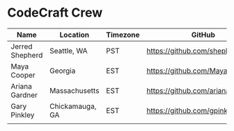   # CodeCraft Crew

| Name            | Location        | Timezone | GitHub                              |
|-----------------|-----------------|----------|-------------------------------------|
| Jerred Shepherd | Seattle, WA     | PST      | https://github.com/shepherdjerred   |
| Maya Cooper     | Georgia         | EST      | https://github.com/MayaNichole      |
| Ariana Gardner  | Massachusetts   | EST      | https://github.com/arianag1         |
| Gary  Pinkley   | Chickamauga, GA | EST      | https://github.com/gpinkley |
|                 |                 |          |                                     |
